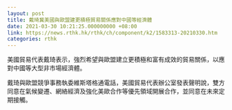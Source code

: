```yaml
---
layout: post
title: 戴琦冀美國與歐盟建更積極貿易關係應對中國等經濟體
date: 2021-03-30 10:21:25.000000000 +08:00
link: https://news.rthk.hk/rthk/ch/component/k2/1583313-20210330.htm
categories: rthk
---
```


美國貿易代表戴琦表示，強烈希望與歐盟建立更積極和富有成效的貿易關係，以應對中國等大型非市場經濟體。

戴琦與歐盟競爭事務執委維斯塔格通電話，美國貿易代表辦公室發表聲明說，雙方同意在氣候變遷、網絡經濟及強化美歐合作等優先領域開展合作，並同意在未來定期接觸。
